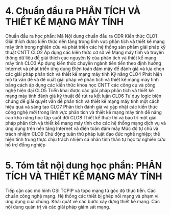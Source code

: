 # 4. Chuẩn đầu ra PHÂN TÍCH VÀ THIẾT KẾ MẠNG MÁY TÍNH
Chuẩn đầu ra học phần: Mã Nội dung chuẩn đầu ra CĐR Kiến thức CLO1 Giải thích được kiến thức nền tảng trong lĩnh vực phân tích và thiết kế mạng máy tính trong nghiên cứu và phát triển các hệ thống sản phẩm giải pháp kỹ thuật CNTT CLO2 Áp dụng các kiến thức cơ sở về Mạng máy tính và truyền thông dữ liệu để giải thích các nguyên lý của phân tích và thiết kế mạng máy tính CLO3 Áp dụng kiến thức chuyên ngành tiên tiến theo định hướng Internet và phát triển ứng dụng Điện toán đám mây để đánh giá và lựa chọn các giải pháp phân tích và thiết kế mạng máy tính Kỹ năng CLO4 Phát hiện mô tả vấn đề và đề xuất giải pháp về phân tích và thiết kế mạng máy tính bằng cách áp dụng các kiến thức khoa học CNTT các công cụ và công nghệ hiện đại CLO5 Triển khai được các giải pháp phân tích và thiết kế mạng máy tính đánh giá kỹ thuật để rút ra kết luận CLO6 Tư duy logic biện chứng để giải quyết vấn đề phân tích và thiết kế mạng máy tính một cách hiệu quả và sáng tạo CLO7 Phân tích đánh giá và cập nhật các kiến thức công nghệ mới trong lĩnh vực phân tích và thiết kế mạng máy tính để nâng cao khả năng học tập suốt đời CLO8 Thiết kế thực thi và bảo trì một giải pháp phân tích và thiết kế mạng máy tính cho các hệ thống mạng dịch vụ và ứng dụng trên nền tảng Internet và điện toán đám mây Mức độ tự chủ và trách nhiệm CLO9 Chủ động tuân thủ pháp luật đạo đức nghề nghiệp; thể hiện tính trung thực chịu trách nhiệm cá nhân tinh thần tự học tự nghiên cứu hỗ trợ đồng nghiệp
# 5. Tóm tắt nội dung học phần: PHÂN TÍCH VÀ THIẾT KẾ MẠNG MÁY TÍNH
Tiếp cận các mô hình OSI TCPIP và topo mạng từ góc độ thực tiễn. Các chuẩn công nghệ mạng. Hệ thống các thiết bị ghép nối mạng và phạm vi ứng dụng của chúng. Khái quát về các bước xây dựng thiết kế mạng. Các nội dung quản trị và các giải pháp giám sát mạng.
